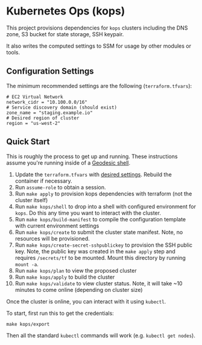 # Kubernetes Ops (kops)

This project provisions dependencies for `kops` clusters including the DNS zone, S3 bucket for state storage, SSH keypair. 

It also writes the computed settings to SSM for usage by other modules or tools.

## Configuration Settings


The minimum recommended settings are the following (`terraform.tfvars`):

```
# EC2 Virtual Network
network_cidr = "10.100.0.0/16"
# Service discovery domain (should exist)
zone_name = "staging.example.io"
# Desired region of cluster
region = "us-west-2"
```

## Quick Start

This is roughly the process to get up and running. These instructions assume you're running inside of a [Geodesic shell](https://github.com/cloudposse/geodesic).
1. Update the `terraform.tfvars` with [desired settings](#configuration-settings). Rebuild the container if necessary.
2. Run `assume-role` to obtain a session.
3. Run `make apply` to provision kops dependencies with terraform (not the cluster itself)
4. Run `make kops/shell` to drop into a shell with configured environment for `kops`. Do this any time you want to interact with the cluster.
5. Run `make kops/build-manifest` to compile the configuration template with current environment settings
6. Run `make kops/create` to submit the cluster state manifest. Note, no resources will be provisioned.
7. Run `make kops/create-secret-sshpublickey` to provision the SSH public key. Note, the public key was created in the `make apply` step and requires `/secrets/tf` to be mounted. Mount this directory by running `mount -a`.
8. Run `make kops/plan` to view the proposed cluster
9. Run `make kops/apply` to build the cluster
10. Run `make kops/validate` to view cluster status. Note, it will take ~10 minutes to come online (depending on cluster size)

Once the cluster is online, you can interact with it using `kubectl`. 

To start, first run this to get the credentials:
```
make kops/export
```

Then all the standard `kubectl` commands will work (e.g. `kubectl get nodes`).

